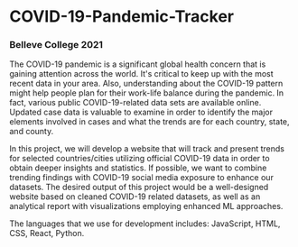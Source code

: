 # COVID-19-Pandemic-Tracker
### Belleve College 2021

The COVID-19 pandemic is a significant global health concern that is gaining attention across the world. It's critical to keep up with the most recent data in your area. Also, understanding about the COVID-19 pattern might help people plan for their work-life balance during the pandemic. In fact, various public COVID-19-related data sets are available online. Updated case data is valuable to examine in order to identify the major elements involved in cases and what the trends are for each country, state, and county.

In this project, we will develop a website that will track and present trends for selected countries/cities utilizing official COVID-19 data in order to obtain deeper insights and statistics. If possible, we want to combine trending findings with COVID-19 social media exposure to enhance our datasets. The desired output of this project would be a well-designed website based on cleaned COVID-19 related datasets, as well as an analytical report with visualizations employing enhanced ML approaches.

The languages that we use for development includes: JavaScript, HTML, CSS, React, Python.
